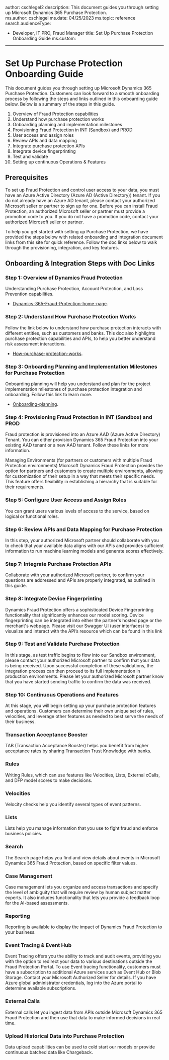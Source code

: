 author: cschlegel2
description: This document guides you through setting up Microsoft Dynamics 365 Purchase Protection.  
ms.author: cschlegel
ms.date: 04/25/2023
ms.topic: reference
search.audienceType:
  - Developer, IT PRO, Fraud Manager
title: Set Up Purchase Protection Onboarding Guide
ms.custom:
---


# Set Up Purchase Protection Onboarding Guide
This document guides you through setting up Microsoft Dynamics 365 Purchase Protection. Customers can look forward to a smooth onboarding process by following the steps and links outlined in this onboarding guide below. Below is a summary of the steps in this guide.  

 
 1. Overview of Fraud Protection capabilities  
 2. Understand how purchase protection works 
 3. Onboarding planning and implementation milestones 
 4. Provisioning Fraud Protection in INT (Sandbox) and PROD  
 5. User access and assign roles 
 6. Review APIs and data mapping  
 7. Integrate purchase protection APIs  
 8. Integrate device fingerprinting 
 9. Test and validate  
10. Setting up continuous Operations & Features 


## Prerequisites 

To set up Fraud Protection and control user access to your data, you must have an Azure Active Directory (Azure AD (Active Directory)) tenant. If you do not already have an Azure AD tenant, please contact your authorized Microsoft seller or partner to sign up for one. 
Before you can install Fraud Protection, an authorized Microsoft seller or partner must provide a promotion code to you. If you do not have a promotion code, contact your authorized Microsoft seller or partner.

To help you get started with setting up Purchase Protection, we have provided the steps below with related onboarding and integration document links from this site for quick reference. Follow the doc links below to walk through the provisioning, integration, and key features.  


## Onboarding & Integration Steps with Doc Links

### Step 1: Overview of Dynamics Fraud Protection

Understanding Purchase Protection, Account Protection, and Loss Prevention capabilities. 

- [Dynamics-365-Fraud-Protection-home-page](https://learn.microsoft.com/en-us/dynamics365/fraud-protection/).

### Step 2: Understand How Purchase Protection Works

Follow the link below to understand how purchase protection interacts with different entities, such as customers and banks. This doc also highlights purchase protection capabilities and APIs, to help you better understand risk assessment interactions. 
 
- [How-purchase-protection-works](https://learn.microsoft.com/en-us/dynamics365/fraud-protection/how-pp-works).

### Step 3: Onboarding Planning and Implementation Milestones for Purchase Protection  

Onboarding planning will help you understand and plan for the project implementation milestones of purchase protection integration and onboarding. Follow this link to learn more.  
- [Onboarding-planning](https://learn.microsoft.com/en-us/dynamics365/fraud-protection/pp-onboarding-planning-guide).

### Step 4: Provisioning Fraud Protection in INT (Sandbox) and PROD 

Fraud protection is provisioned into an Azure AAD (Azure Active Directory) Tenant. You can either provision Dynamics 365 Fraud Protection into your existing AAD tenant or a new AAD tenant. Follow these links for more information. 

Managing Environments (for partners or customers with multiple Fraud Protection environments) Microsoft Dynamics Fraud Protection provides the option for partners and customers to create multiple environments, allowing for customization of their setup in a way that meets their specific needs. This feature offers flexibility in establishing a hierarchy that is suitable for their requirements. 


### Step 5: Configure User Access and Assign Roles  
 
You can grant users various levels of access to the service, based on logical or functional roles.  
 
 
### Step 6: Review APIs and Data Mapping for Purchase Protection 

In this step, your authorized Microsoft partner should collaborate with you to check that your available data aligns with our APIs and provides sufficient information to run machine learning models and generate scores effectively.  


### Step 7: Integrate Purchase Protection APIs 

Collaborate with your authorized Microsoft partner, to confirm your   questions are addressed and APIs are properly integrated, as outlined in this guide.


### Step 8: Integrate Device Fingerprinting  

Dynamics Fraud Protection offers a sophisticated Device Fingerprinting functionality that significantly enhances our model scoring. Device fingerprinting can be integrated into either the partner's hosted page or the merchant's webpage. Please visit our Swagger UI (user interfaces) to visualize and interact with the API’s resource which can be found in this link


### Step 9: Test and Validate Purchase Protection  

In this stage, as test traffic begins to flow into our Sandbox environment, please contact your authorized Microsoft partner to confirm that your data is being received. Upon successful completion of these validations, the integration process can then proceed to its full implementation in production environments. Please let your authorized Microsoft partner know that you have started sending traffic to confirm the data was received. 

 
### Step 10: Continuous Operations and Features 

At this stage, you will begin setting up your purchase protection features and operations. Customers can determine their own unique set of rules, velocities, and leverage other features as needed to best serve the needs of their business.  


### Transaction Acceptance Booster

TAB (Transaction Acceptance Booster) helps you benefit from higher acceptance rates by sharing Transaction Trust Knowledge with banks. 


### Rules 

Writing Rules, which can use features like Velocities, Lists, External cCalls, and DFP model scores to make decisions. 


### Velocities 

Velocity checks help you identify several types of event patterns.


### Lists 

Lists help you manage information that you use to fight fraud and enforce business policies. 


### Search 

The Search page helps you find and view details about events in Microsoft Dynamics 365 Fraud Protection, based on specific filter values. 


### Case Management 

Case management lets you organize and access transactions and specify the level of ambiguity that will require review by human subject matter experts. It also includes functionality that lets you provide a feedback loop for the AI-based assessments. 


### Reporting 

Reporting is available to display the impact of Dynamics Fraud Protection to your business.


### Event Tracing & Event Hub 

Event Tracing offers you the ability to track and audit events, providing you with the option to redirect your data to various destinations outside the Fraud Protection Portal. To use Event tracing functionality, customers must have a subscription to additional Azure services such as Event Hub or Blob Storage. Contact your Microsoft Authorized Seller for details. If you have Azure global administrator credentials, log into the Azure portal to determine available subscriptions.  


### External Calls 

External calls let you ingest data from APIs outside Microsoft Dynamics 365 Fraud Protection and then use that data to make informed decisions in real time. 


### Upload Historical Data into Purchase Protection 

Data upload capabilities can be used to cold start our models or provide continuous batched data like Chargeback.

